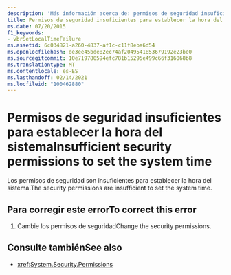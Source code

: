 ```yaml
---
description: 'Más información acerca de: permisos de seguridad insuficientes para establecer la hora del sistema'
title: Permisos de seguridad insuficientes para establecer la hora del sistema
ms.date: 07/20/2015
f1_keywords:
- vbrSetLocalTimeFailure
ms.assetid: 6c034821-a260-4837-af1c-c11f8eba6d54
ms.openlocfilehash: de3ee45bde82ec74af2049541853679192e23be0
ms.sourcegitcommit: 10e719780594efc781b15295e499c66f316068b8
ms.translationtype: MT
ms.contentlocale: es-ES
ms.lasthandoff: 02/14/2021
ms.locfileid: "100462880"
---
```

# <a name="insufficient-security-permissions-to-set-the-system-time"></a><span data-ttu-id="7ea7c-103">Permisos de seguridad insuficientes para establecer la hora del sistema</span><span class="sxs-lookup"><span data-stu-id="7ea7c-103">Insufficient security permissions to set the system time</span></span>

<span data-ttu-id="7ea7c-104">Los permisos de seguridad son insuficientes para establecer la hora del sistema.</span><span class="sxs-lookup"><span data-stu-id="7ea7c-104">The security permissions are insufficient to set the system time.</span></span>  
  
## <a name="to-correct-this-error"></a><span data-ttu-id="7ea7c-105">Para corregir este error</span><span class="sxs-lookup"><span data-stu-id="7ea7c-105">To correct this error</span></span>  
  
1. <span data-ttu-id="7ea7c-106">Cambie los permisos de seguridad</span><span class="sxs-lookup"><span data-stu-id="7ea7c-106">Change the security permissions.</span></span>  
  
## <a name="see-also"></a><span data-ttu-id="7ea7c-107">Consulte también</span><span class="sxs-lookup"><span data-stu-id="7ea7c-107">See also</span></span>

- <xref:System.Security.Permissions>
